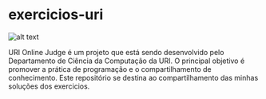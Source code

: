 # exercicios-uri

 ![alt text](https://urionlinejudge.r.worldssl.net/judge/img/5.0/logo-big.png)
 
 URI Online Judge é um projeto que está sendo desenvolvido pelo Departamento de Ciência da Computação da URI. O principal objetivo é promover a prática de programação e o compartilhamento de conhecimento. Este repositório se destina ao compartilhamento das minhas soluções dos exercicios.
 
 
